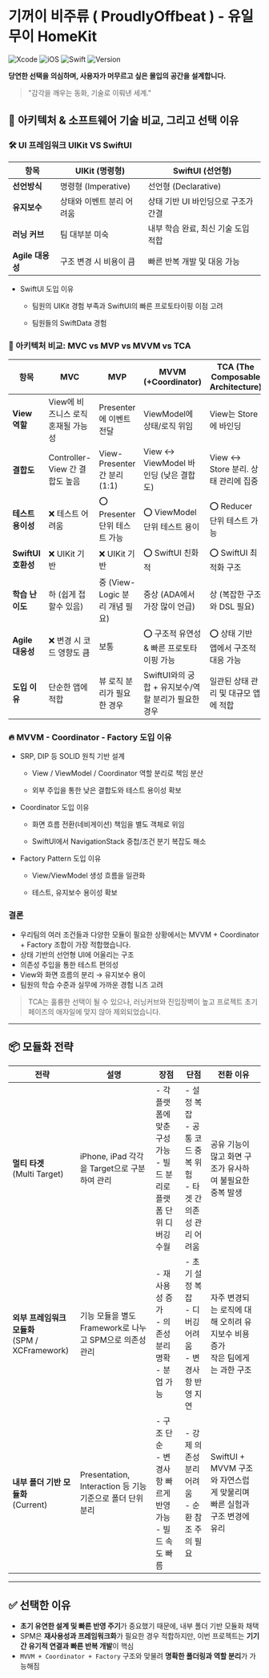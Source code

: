 # 기꺼이 비주류 ( ProudlyOffbeat ) - 유일무이 HomeKit

![Xcode](https://img.shields.io/badge/Xcode-16.4-blue?logo=xcode&logoColor=white) ![iOS](https://img.shields.io/badge/Minimum_iOS-17.5+-lightgrey?logo=apple&logoColor=white) ![Swift](https://img.shields.io/badge/Swift-6.0.2-orange?logo=swift&logoColor=white) ![Version](https://img.shields.io/badge/Version-1.0.0-green)


**당연한 선택을 의심하며, 사용자가 머무르고 싶은 몰입의 공간을 설계합니다.**

> "감각을 깨우는 동화, 기술로 이뤄낸 세계."


## 🔎 아키텍처 & 소프트웨어 기술 비교, 그리고 선택 이유

### 🛠️ UI 프레임워크 UIKit VS SwiftUI

| 항목         | UIKit (명령형)                  | SwiftUI (선언형)                         |
|--------------|----------------------------------|-------------------------------------------|
| **선언방식** | 명령형 (Imperative)              | 선언형 (Declarative)                      |
| **유지보수** | 상태와 이벤트 분리 어려움         | 상태 기반 UI 바인딩으로 구조가 간결       |
| **러닝 커브**| 팀 대부분 미숙                   | 내부 학습 완료, 최신 기술 도입 적합       |
| **Agile 대응성** | 구조 변경 시 비용이 큼          | 빠른 반복 개발 및 대응 가능               |

- SwiftUI 도입 이유

    - 팀원의 UIKit 경험 부족과 SwiftUI의 빠른 프로토타이핑 이점 고려

    - 팀원들의 SwiftData 경험

### 🧱 아키텍처 비교: MVC vs MVP vs MVVM vs TCA

| 항목                 | MVC                              | MVP                                  | MVVM (+Coordinator)                                        | TCA (The Composable Architecture)          |
|----------------------|-----------------------------------|---------------------------------------|-------------------------------------------------------------|---------------------------------------------|
| **View 역할**        | View에 비즈니스 로직 혼재될 가능성        | Presenter에 이벤트 전달               | ViewModel에 상태/로직 위임                                  | View는 Store에 바인딩                         |
| **결합도**           | Controller-View 간 결합도 높음    | View-Presenter 간 분리(1:1)                | View ↔ ViewModel 바인딩 (낮은 결합도)                        | View ↔ Store 분리. 상태 관리에 집중            |
| **테스트 용이성**    | ❌ 테스트 어려움                  | ⭕ Presenter 단위 테스트 가능         | ⭕ ViewModel 단위 테스트 용이                               | ⭕ Reducer 단위 테스트 가능                     |
| **SwiftUI 호환성**   | ❌ UIKit 기반                     | ❌ UIKit 기반                          | ⭕ SwiftUI 친화적                                      | ⭕ SwiftUI 최적화 구조                                  |
| **학습 난이도**      | 하 (쉽게 접할수 있음)         | 중 (View-Logic 분리 개념 필요)        | 중상 (ADA에서 가장 많이 언급)                        | 상 (복잡한 구조와 DSL 필요)                   |
| **Agile 대응성**     | ❌ 변경 시 코드 영향도 큼          | 보통                                  | ⭕ 구조적 유연성 & 빠른 프로토타이핑 가능                   | ⭕ 상태 기반 앱에서 구조적 대응 가능             |
| **도입 이유**        | 단순한 앱에 적합                  | 뷰 로직 분리가 필요한 경우            | SwiftUI와의 궁합 + 유지보수/역할 분리가 필요한 경우        | 일관된 상태 관리 및 대규모 앱에 적합             |

### 🔥 MVVM - Coordinator - Factory 도입 이유
- SRP, DIP 등 SOLID 원칙 기반 설계

    - View / ViewModel / Coordinator 역할 분리로 책임 분산

    - 외부 주입을 통한 낮은 결합도와 테스트 용이성 확보

- Coordinator 도입 이유

    - 화면 흐름 전환(네비게이션) 책임을 별도 객체로 위임

    - SwiftUI에서 NavigationStack 중첩/조건 분기 복잡도 해소

- Factory Pattern 도입 이유

    - View/ViewModel 생성 흐름을 일관화

    - 테스트, 유지보수 용이성 확보


### 결론
- 우리팀의 여러 조건들과 다양한 모듈이 필요한 상황에서는 MVVM + Coordinator + Factory 조합이 가장 적합했습니다.
- 상태 기반의 선언형 UI에 어울리는 구조
- 의존성 주입을 통한 테스트 편의성
- View와 화면 흐름의 분리 → 유지보수 용이
- 팀원의 학습 수준과 실무에 가까운 경험 니즈 고려

> TCA는 훌륭한 선택이 될 수 있으나, 러닝커브와 진입장벽이 높고 프로젝트 초기 페이즈의 애자일에 맞지 않아 제외되었습니다.

---

## 📦 모듈화 전략

| 전략 | 설명 | 장점 | 단점 | 전환 이유 |
|------|------|------|------|-----------|
| **멀티 타겟**<br>(Multi Target) | iPhone, iPad 각각을 Target으로 구분하여 관리 | - 각 플랫폼에 맞춘 구성 가능<br>- 빌드 분리로 플랫폼 단위 디버깅 수월 | - 설정 복잡<br>- 공통 코드 중복 위험<br>- 타겟 간 의존성 관리 어려움 | 공유 기능이 많고 화면 구조가 유사하여 불필요한 중복 발생 |
| **외부 프레임워크 모듈화**<br>(SPM / XCFramework) | 기능 모듈을 별도 Framework로 나누고 SPM으로 의존성 관리 | - 재사용성 증가<br>- 의존성 분리 명확<br>- 분업 가능 | - 초기 설정 복잡<br>- 디버깅 어려움<br>- 변경사항 반영 지연 | 자주 변경되는 로직에 대해 오히려 유지보수 비용 증가<br>작은 팀에게는 과한 구조 |
| **내부 폴더 기반 모듈화**<br>(Current) | Presentation, Interaction 등 기능 기준으로 폴더 단위 분리 | - 구조 단순<br>- 변경사항 빠르게 반영 가능<br>- 빌드 속도 빠름 | - 강제 의존성 분리 어려움<br>- 순환 참조 주의 필요 | SwiftUI + MVVM 구조와 자연스럽게 맞물리며<br>빠른 실험과 구조 변경에 유리 |

---

## ✅ 선택한 이유

- **초기 유연한 설계 및 빠른 반영 주기**가 중요했기 때문에, 내부 폴더 기반 모듈화 채택
- SPM은 **재사용성과 프레임워크화**가 필요한 경우 적합하지만, 이번 프로젝트는 **기기 간 유기적 연결과 빠른 반복 개발**이 핵심
- `MVVM + Coordinator + Factory` 구조와 맞물려 **명확한 폴더링과 역할 분리**가 가능해짐